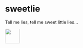 # sweetlie
Tell me lies, tell me sweet little lies...

<img src="[https://github.com/favicon.ico](https://github.com/aminwoo/sweetlie/assets/124148472/b7a15012-fa0f-4c64-88b1-1d212b75c4a9)" width="48">
